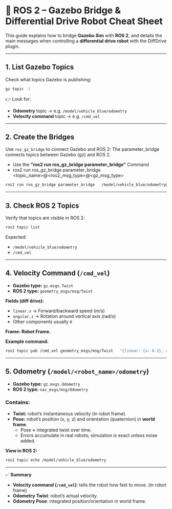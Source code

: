 # 🚗 ROS 2 – Gazebo Bridge & Differential Drive Robot Cheat Sheet

This guide explains how to bridge **Gazebo Sim** with **ROS 2**, and details the main messages when controlling a **differential drive robot** with the DiffDrive plugin.

---

## 1. List Gazebo Topics
Check what topics Gazebo is publishing:

```bash
gz topic -l
```

👉 Look for:
- **Odometry** topic → e.g. `/model/vehicle_blue/odometry`
- **Velocity command** topic → e.g. `/cmd_vel`

---

## 2. Create the Bridges
Use `ros_gz_bridge` to connect Gazebo and ROS 2:
The parameter_bridge connects topics between Gazebo (gz) and ROS 2.
- Use the   **"ros2 run ros_gz_bridge parameter_bridge"**    Command
- ros2 run ros_gz_bridge parameter_bridge  <topic_name>@<ros2_msg_type>@<gz_msg_type>


```bash
ros2 run ros_gz_bridge parameter_bridge   /model/vehicle_blue/odometry@nav_msgs/msg/Odometry@gz.msgs.Odometry   /cmd_vel@geometry_msgs/msg/Twist@gz.msgs.Twist
```

---

## 3. Check ROS 2 Topics
Verify that topics are visible in ROS 2:

```bash
ros2 topic list
```

Expected:
- `/model/vehicle_blue/odometry`
- `/cmd_vel`

---

## 4. Velocity Command (`/cmd_vel`)
- **Gazebo type:** `gz.msgs.Twist`  
- **ROS 2 type:** `geometry_msgs/msg/Twist`

**Fields (diff drive):**
- `linear.x` → Forward/backward speed (m/s)  
- `angular.z` → Rotation around vertical axis (rad/s)  
- Other components usually `0`

**Frame: Robot Frame.**

**Example command:**
```bash
ros2 topic pub /cmd_vel geometry_msgs/msg/Twist   "{linear: {x: 0.3}, angular: {z: 0.1}}" -r 10
```

---

## 5. Odometry (`/model/<robot_name>/odometry`)
- **Gazebo type:** `gz.msgs.Odometry`  
- **ROS 2 type:** `nav_msgs/msg/Odometry`

### Contains:
- **Twist:** robot’s instantaneous velocity (in robot frame).  
- **Pose:** robot’s position (x, y, z) and orientation (quaternion) in **world frame**.  
  - Pose ≈ integrated twist over time.  
  - Errors accumulate in real robots; simulation is exact unless noise added.

**View in ROS 2:**
```bash
ros2 topic echo /model/vehicle_blue/odometry
```
---


✅ **Summary**
- **Velocity command (`/cmd_vel`)**: tells the robot how fast to move. (in robot frame)  
- **Odometry Twist**: robot’s actual velocity.  
- **Odometry Pose**: integrated position/orientation in world frame.  
